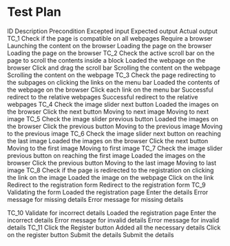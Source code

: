 # Test Plan
ID	    Description 	Precondition 	Excepted input 	Expected output 	Actual output 
TC_1 	Check if the page is compatible on all webpages  	Require a browser 	Launching the content on the browser	Loading the page on the browser	Loading the page on the browser
TC_2 	Check the active scroll bar on the page to scroll the contents inside a block	Loaded the webpage on the browser	Click and drag the scroll bar	Scrolling the content on the webpage	Scrolling the content on the webpage
TC_3 	Check the page redirecting to the subpages on clicking the links on the menu bar 	Loaded the contents of the webpage on the browser	Click each link on the menu bar 	Successful redirect to the relative webpages	Successful redirect to the relative webpages
TC_4 	Check the image slider next button 	Loaded the images on the browser 	Click the next button 	Moving to next image 	Moving to next image
TC_5 	Check the image slider previous button 	Loaded the images on the browser	Click the previous button   	Moving to the previous image 	Moving to the previous image
TC_6	Check the image slider next button on reaching the last image	Loaded the images on the browser 	Click the next button 	Moving to the first image 	Moving to first image
TC_7	Check the image slider previous button on reaching the first image	Loaded the images on the browser 	Click the previous button 	Moving to the last image 	Moving to last image
TC_8	Check if the page is redirected to the registration on clicking the link on the image	Loaded the image on the webpage	Click on the link 	Redirect to the registration form 	Redirect to the registration form
TC_9	Validating the form 	Loaded the registration page 	Enter the details 	Error message for missing details 
	Error message for missing details 

TC_10	Validate for incorrect details 	Loaded the registration page 	Enter the incorrect details 	Error message for invalid details 	Error message for invalid details 
TC_11	Click the Register button	Added all the necessary details 	Click on the register button 	Submit the details 	Submit the details 
